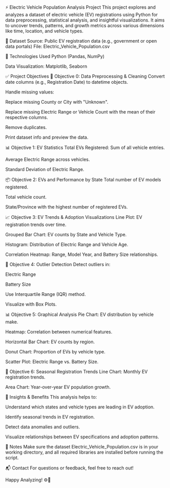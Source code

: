 ⚡ Electric Vehicle Population Analysis Project
This project explores and analyzes a dataset of electric vehicle (EV) registrations using Python for data preprocessing, statistical analysis, and insightful visualizations. It aims to uncover trends, patterns, and growth metrics across various dimensions like time, location, and vehicle types.

📁 Dataset
Source: Public EV registration data (e.g., government or open data portals)
File: Electric_Vehicle_Population.csv

🔧 Technologies Used
Python (Pandas, NumPy)

Data Visualization: Matplotlib, Seaborn

✅ Project Objectives
🧹 Objective 0: Data Preprocessing & Cleaning
Convert date columns (e.g., Registration Date) to datetime objects.

Handle missing values:

Replace missing County or City with "Unknown".

Replace missing Electric Range or Vehicle Count with the mean of their respective columns.

Remove duplicates.

Print dataset info and preview the data.

📊 Objective 1: EV Statistics
Total EVs Registered: Sum of all vehicle entries.

Average Electric Range across vehicles.

Standard Deviation of Electric Range.

📦 Objective 2: EVs and Performance by State
Total number of EV models registered.

Total vehicle count.

State/Province with the highest number of registered EVs.

📈 Objective 3: EV Trends & Adoption Visualizations
Line Plot: EV registration trends over time.

Grouped Bar Chart: EV counts by State and Vehicle Type.

Histogram: Distribution of Electric Range and Vehicle Age.

Correlation Heatmap: Range, Model Year, and Battery Size relationships.

🚨 Objective 4: Outlier Detection
Detect outliers in:

Electric Range

Battery Size

Use Interquartile Range (IQR) method.

Visualize with Box Plots.

📊 Objective 5: Graphical Analysis
Pie Chart: EV distribution by vehicle make.

Heatmap: Correlation between numerical features.

Horizontal Bar Chart: EV counts by region.

Donut Chart: Proportion of EVs by vehicle type.

Scatter Plot: Electric Range vs. Battery Size.

📆 Objective 6: Seasonal Registration Trends
Line Chart: Monthly EV registration trends.

Area Chart: Year-over-year EV population growth.

📌 Insights & Benefits
This analysis helps to:

Understand which states and vehicle types are leading in EV adoption.

Identify seasonal trends in EV registration.

Detect data anomalies and outliers.

Visualize relationships between EV specifications and adoption patterns.

📎 Notes
Make sure the dataset Electric_Vehicle_Population.csv is in your working directory, and all required libraries are installed before running the script.

📬 Contact
For questions or feedback, feel free to reach out!

Happy Analyzing! ⚙️🔋
